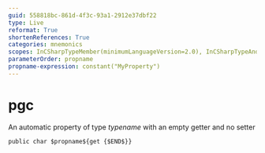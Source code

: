 ```yaml
---
guid: 558818bc-861d-4f3c-93a1-2912e37dbf22
type: Live
reformat: True
shortenReferences: True
categories: mnemonics
scopes: InCSharpTypeMember(minimumLanguageVersion=2.0), InCSharpTypeAndNamespace(minimumLanguageVersion=2.0)
parameterOrder: propname
propname-expression: constant("MyProperty")
---
```


# pgc

An automatic property of type $typename$ with an empty getter and no setter

```
public char $propname${get {$END$}}
```
